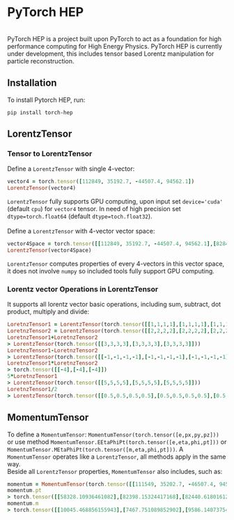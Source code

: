 # PyTorch HEP
<br />
PyTorch HEP is a project built upon PyTorch to act as a foundation for high performance computing for High Energy Physics. PyTorch HEP is currently under development, this includes tensor based Lorentz manipulation for particle reconstruction.
<br />

## Installation
To install Pytorch HEP, run:
```
pip install torch-hep
```

## LorentzTensor
### Tensor to LorentzTensor
Define a `LorentzTensor` with single 4-vector:
```ruby
vector4 = torch.tensor([112849, 35192.7, -44507.4, 94562.1])
LorentzTensor(vector4)
```
`LorentzTensor` fully supports GPU computing, upon input set `device='cuda'` (default `cpu`) for `vector4` tensor. In need of high precision set `dtype=torch.float64` (default `dtype=toch.float32`).<br />
<br />
Define a `LorentzTensor` with 4-vector vector space:
```ruby
vector4Space = torch.tensor([[112849, 35192.7, -44507.4, 94562.1],[82849.2, 12143.8, 83553.1, 21007.5],...])
LorentzTensor(vector4Space)
```
`LorentzTensor` computes properties of every 4-vectors in this vector space, it does not involve `numpy` so included tools fully support GPU computing.<br />

### Lorentz vector Operations in LorentzTensor
It supports all lorentz vector basic operations, including sum, subtract, dot product, multiply and divide:
```ruby
LoretnzTensor1 = LorentzTensor(torch.tensor([[1,1,1,1],[1,1,1,1],[1,1,1,1]]))
LoretnzTensor2 = LorentzTensor(torch.tensor([[2,2,2,2],[2,2,2,2],[2,2,2,2]]))
LoretnzTensor1+LoretnzTensor2
> LorentzTensor(torch.tensor([[3,3,3,3],[3,3,3,3],[3,3,3,3]]))
LoretnzTensor1-LoretnzTensor2
> LorentzTensor(torch.tensor([[-1,-1,-1,-1],[-1,-1,-1,-1],[-1,-1,-1,-1]]))
LoretnzTensor1*LoretnzTensor2
> torch.tensor([[-4],[-4],[-4]])
5*LoretnzTensor1
> LorentzTensor(torch.tensor([[5,5,5,5],[5,5,5,5],[5,5,5,5]]))
LoretnzTensor1/2
> LorentzTensor(torch.tensor([[0.5,0.5,0.5,0.5],[0.5,0.5,0.5,0.5],[0.5,0.5,0.5,0.5]]))
```

## MomentumTensor
To define a `MomentumTensor`: `MomentumTensor(torch.tensor([e,px,py,pz]))` or use method `MomentumTensor.EEtaPhiPt(torch.tensor([e,eta,phi,pt]))` or `MomentumTensor.MEtaPhiPt(torch.tensor([m,eta,phi,pt]))`. A `MomentumTensor` operates like a `LorentzTensor`, all methods apply in the same way.<br />
Beside all `LorentzTensor` properties, `MomentumTensor` also includes, such as:
```ruby
momentum = MomentumTensor(torch.tensor([[111549, 35202.7, -46507.4, 94552.1],[86549.2, 12443.8, 81453.1, 25407.5],[86799.1, 12423.2, 81499.2, 25411.3]]))
momentum.pt
> torch.tensor([[58328.10936461082],[82398.15324417168],[82440.61801612115]])
momentum.m
> torch.tensor([[10045.468856155943],[7467.751089852902],[9586.140737544087]])
```